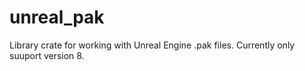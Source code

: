 # unreal_pak

Library crate for working with Unreal Engine .pak files. Currently only suuport version 8.
